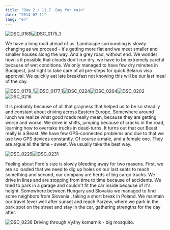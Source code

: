 ```yaml
---
title: "Day 2 / 11.7. Day for rain"
date: "2014-07-11"
lang: "en"
---
```


![DSC_0169](../images/DSC_0169.jpg)![DSC_0175_1](../images/DSC_0175_1.jpg)

We have a long road ahead of us. Landscape surrounding is slowly changing as we proceed - it's getting more flat and we meet smaller and smaller houses along the way. And a grey road, without end. We wonder how is it possible that clouds don't run dry, we have to be extremely careful because of wet conditions. We only managed to have few dry minutes in Budapest, just right to take care of all pre-steps for quick Belarus visa approval. We quickly eat late breakfast not knowing this will be our last meal of the day.

![DSC_0179_1](../images/DSC_0179_1.jpg)![DSC_0177_1](../images/DSC_0177_1.jpg)![DSC_0224](../images/DSC_0224.jpg)![DSC_0204](../images/DSC_0204.jpg)![DSC_0202](../images/DSC_0202.jpg)![DSC_0216](../images/DSC_0216.jpg)

It is probably because of all that grayness that helped us to be so steadily and constant about driving across Eastern Europe. Somewhere around lunch we realize what good roads really mean, because they are getting worse and worse. We drive in shifts, jumping because of cracks in the road, learning how to overtake trucks in dead-turns. It turns out that our Beast really is a Beast. We have few GPS-connected problems and due to that we use two GPS devices constantly. Of course a male, and a female one. They are argue all the time - sweet. We usually take the best way.

![DSC_0229](../images/DSC_0229.jpg)![DSC_0231](../images/DSC_0231.jpg)

Feeling about Ford's size is slowly bleeding away for two reasons. First, we are so loaded that we need to dig up holes on our last seats to reach something and second, our company are herds of big cargo trucks. We drive in lines and are stopping from time to time because of accidents. We tried to park in a garage and couldn't fit the car inside because of it's height. Somewhere between Hungary and Slovakia we managed to find some neighbors from Slovenia , taking a short break in Poland. We maintain our travel fever well after sunset and reach Parzew, where we park in the park spot on the street and stay in the car, gathering strengths for the day after.

![DSC_0236](../images/DSC_0236.jpg) Driving through Vyšny komarnik - big mosquito.